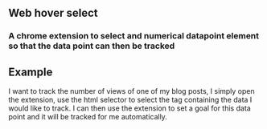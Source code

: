 <h2>Web hover select</h2>
<h3>A chrome extension to select and numerical datapoint element so that the data point can then be tracked</h3>

<h2>Example</h2>
<p>I want to track the number of views of one of my blog posts, I simply open the extension, use the html selector to select the tag containing the data I would like to track. I can then use the extension to set a goal for this data point and it will be tracked for me automatically.</p>
